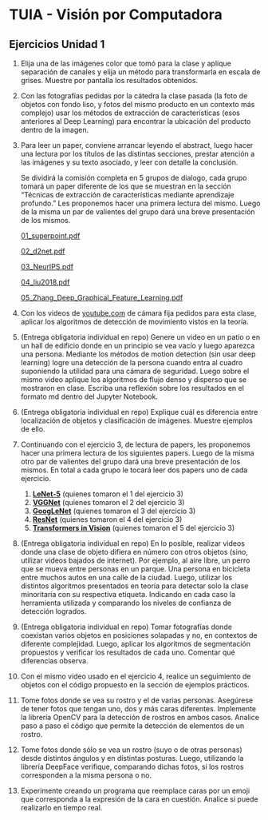 # TUIA - Visión por Computadora

## Ejercicios Unidad 1

1. Elija una de las imágenes color que tomó para la clase y aplique separación de canales y elija un método para transformarla en escala de grises. Muestre por pantalla los resultados obtenidos. 
2. Con las fotografías pedidas por la cátedra la clase pasada (la foto de objetos con fondo liso, y fotos del mismo producto en un contexto más complejo) usar los métodos de extracción de características (esos anteriores al Deep Learning) para encontrar la ubicación del producto dentro de la imagen. 
3. Para leer un paper, conviene arrancar leyendo el abstract, luego hacer una lectura por los títulos de las distintas secciones, prestar atención a las imágenes y su texto asociado, y leer con detalle la conclusión. 
    
    Se dividirá la comisión completa en 5 grupos de dialogo, cada grupo tomará un paper diferente de los que se muestran en la sección “Técnicas de extracción de características mediante aprendizaje profundo.” Les proponemos hacer una primera lectura del mismo. Luego de la misma un par de valientes del grupo dará una breve presentación de los mismos.
    
    [01_superpoint.pdf](https://drive.google.com/file/d/1tx6GrL1Cr-LnQBSH1K9xffPxbasQugE9/view?usp=drive_web)
    
    [02_d2net.pdf](https://drive.google.com/file/d/1-b07QhWcRdQWYhZxQ6wY97KN_Oiu1M8L/view?usp=drive_web)
    
    [03_NeurIPS.pdf](https://drive.google.com/file/d/1su2irZiTg1brgTUaAGxgUquHzZDzp_7d/view?usp=drive_web)
    
    [04_liu2018.pdf](https://drive.google.com/file/d/1IQT7nKAHXQD7opxk7ws-mLok7NGdXe09/view?usp=drive_web)
    
    [05_Zhang_Deep_Graphical_Feature_Learning.pdf](https://drive.google.com/file/d/15mFrmQvKmCFX_WeFNYfticSOrOKcKVTL/view?usp=drive_web)
    
4. Con los videos de [youtube.com](http://youtube.com) de cámara fija pedidos para esta clase, aplicar los algoritmos de detección de movimiento vistos en la teoría.
5. (Entrega obligatoria individual en repo) Genere un video en un patio o en un hall de edificio donde en un principio se vea vacío y luego aparezca una persona. Mediante los métodos de motion detection (sin usar deep learning) logre una detección de la persona cuando entra al cuadro suponiendo la utilidad para una cámara de seguridad. 
Luego sobre el mismo video aplique los algoritmos de flujo denso y disperso que se mostraron en clase. 
Escriba una reflexión sobre los resultados en el formato md dentro del Jupyter Notebook.
6. (Entrega obligatoria individual en repo) Explique cuál es diferencia entre localización de objetos y clasificación de imágenes. Muestre ejemplos de ello.
7. Continuando con el ejercicio 3, de lectura de papers, les proponemos hacer una primera lectura de los siguientes papers. Luego de la misma otro par de valientes del grupo dará una breve presentación de los mismos. En total a cada grupo le tocará leer dos papers uno de cada ejercicio.
    1. **[LeNet-5](http://vision.stanford.edu/cs598_spring07/papers/Lecun98.pdf)**  (quienes tomaron el 1 del ejercicio 3)
    2. **[VGGNet](https://arxiv.org/abs/1409.1556)**  (quienes tomaron el 2 del ejercicio 3)
    3. **[GoogLeNet](https://arxiv.org/abs/1409.4842)**  (quienes tomaron el 3 del ejercicio 3)
    4. **[ResNet](https://arxiv.org/abs/1512.03385)**  (quienes tomaron el 4 del ejercicio 3)
    5. **[Transformers in Vision](https://arxiv.org/abs/2010.11929)**   (quienes tomaron el 5 del ejercicio 3)
8. (Entrega obligatoria individual en repo) En lo posible, realizar videos donde una clase de objeto difiera en número con otros objetos (sino, utilizar videos bajados de internet). Por ejemplo, al aire libre, un perro que se mueva entre personas en un parque. Una persona en bicicleta entre muchos autos en una calle de la ciudad. Luego, utilizar los distintos algoritmos presentados en teoría para detectar solo la clase minoritaria con su respectiva etiqueta. Indicando en cada caso la herramienta utilizada y comparando los niveles de confianza de detección logrados. 
9. (Entrega obligatoria individual en repo) Tomar fotografías donde coexistan varios objetos en posiciones solapadas y no, en contextos de diferente complejidad. Luego, aplicar los algoritmos de segmentación propuestos y verificar los resultados de cada uno. Comentar qué diferencias observa. 
10. Con el mismo video usado en el ejercicio 4, realice un seguimiento de objetos con el código propuesto en la sección de ejemplos prácticos.
11. Tome fotos donde se vea su rostro y el de varias personas. Asegúrese de tener fotos que tengan uno, dos y más caras diferentes. Implemente la librería OpenCV para la detección de rostros en ambos casos. Analice paso a paso el código que permite la detección de elementos de un rostro. 
12. Tome fotos donde sólo se vea un rostro (suyo o de otras personas) desde distintos ángulos y en distintas posturas. Luego, utilizando la librería DeepFace verifique, comparando dichas fotos, si los rostros corresponden a la misma persona o no. 
13. Experimente creando un programa que reemplace caras por un emoji que corresponda a la expresión de la cara en cuestión.  Analice si puede realizarlo en tiempo real.

